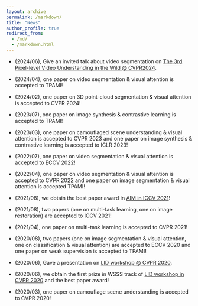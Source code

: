 ```yaml
---
layout: archive
permalink: /markdown/
title: "News"
author_profile: true
redirect_from: 
  - /md/
  - /markdown.html
---
```


* (2024/06), Give an invited talk about video segmentation on <a href="https://www.vspwdataset.com/Workshop2024">The 3rd Pixel-level Video Understanding in the Wild @ CVPR2024</a>.

* (2024/04), one paper on video segmentation & visual attention is accepted to TPAMI!

* (2024/02), one paper on 3D point-cloud segmentation & visual attention is accepted to CVPR 2024!

* (2023/07), one paper on image synthesis & contrastive learning is accepted to TPAMI!

* (2023/03), one paper on camouflaged scene understanding & visual attention is accepted to CVPR 2023 and one paper on image synthesis & contrastive learning is accepted to ICLR 2023!

* (2022/07), one paper on video segmentation & visual attention is accepted to ECCV 2022!

* (2022/04), one paper on video segmentation & visual attention is accepted to CVPR 2022 and one paper on image segmentation & visual attention is accepted TPAMI!

* (2021/08), we obtain the best paper award in <a href="https://data.vision.ee.ethz.ch/cvl/aim21/">AIM in ICCV 2021</a>!

* (2021/08), two papers (one on multi-task learning, one on image restoration) are accepted to ICCV 2021!

* (2021/04), one paper on multi-task learning is accepted to CVPR 2021!

* (2020/08), two papers (one on image segmentation & visual attention, one on classification & visual attention) are accepted to ECCV 2020 and one paper on weak supervision is accepted to TPAMI!

* (2020/06), Gave a presentation on <a href="https://lidchallenge.github.io/index.html#schedule">LID workshop @ CVPR 2020</a>.

* (2020/06), we obtain the first prize in WSSS track of <a href="https://lidchallenge.github.io/index.html#schedule">LID workshop in CVPR 2020</a> and the best paper award!

* (2020/03), one paper on camouflage scene understanding is accepted to CVPR 2020!
